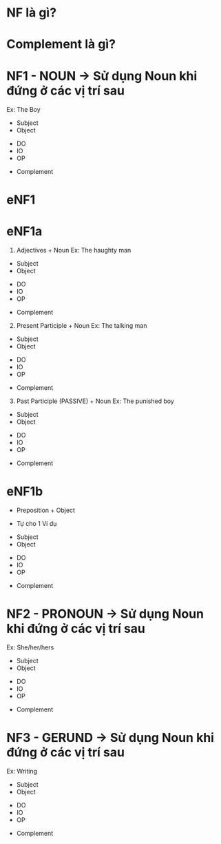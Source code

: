 # NF là gì?
# Complement là gì?


# NF1 - NOUN -> Sử dụng Noun khi đứng ở các vị trí sau
Ex: The Boy
+ Subject
+ Object
- DO
- IO
- OP
+ Complement

# eNF1
# eNF1a
1. Adjectives + Noun
Ex: The haughty man
+ Subject
+ Object
- DO
- IO
- OP
+ Complement

2. Present Participle + Noun
Ex: The talking man
+ Subject
+ Object
- DO
- IO
- OP
+ Complement

3. Past Participle (PASSIVE) + Noun
Ex: The punished boy
+ Subject
+ Object
- DO
- IO
- OP
+ Complement

# eNF1b
+ Preposition + Object
- Tự cho 1 Ví dụ
+ Subject
+ Object
- DO
- IO
- OP
+ Complement

# NF2 - PRONOUN -> Sử dụng Noun khi đứng ở các vị trí sau
Ex: She/her/hers
+ Subject
+ Object
- DO
- IO
- OP
+ Complement

# NF3 - GERUND -> Sử dụng Noun khi đứng ở các vị trí sau
Ex: Writing
+ Subject
+ Object
- DO
- IO
- OP
+ Complement
